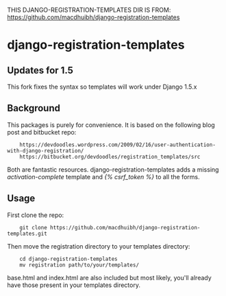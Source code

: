 THIS DJANGO-REGISTRATION-TEMPLATES DIR IS FROM:
https://github.com/macdhuibh/django-registration-templates

# django-registration-templates

## Updates for 1.5

This fork fixes the syntax so templates will work under Django 1.5.x

## Background

This packages is purely for convenience. It is based on the following blog post and bitbucket repo:

		https://devdoodles.wordpress.com/2009/02/16/user-authentication-with-django-registration/
		https://bitbucket.org/devdoodles/registration_templates/src

Both are fantastic resources. django-registration-templates adds a missing _activation-complete_ template and _{% csrf_token %}_ to all the forms.

## Usage

First clone the repo:

		git clone https://github.com/macdhuibh/django-registration-templates.git

Then move the registration directory to your templates directory:

		cd django-registration-templates
		mv registration path/to/your/templates/

base.html and index.html are also included but most likely, you'll already have those present in your templates directory.
